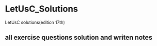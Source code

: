 # LetUsC_Solutions
LetUsC solutions(edition 17th) 
## all exercise questions solution and writen notes


